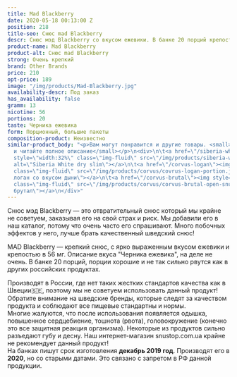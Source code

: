 ```yaml
---
title: Mad Blackberry
date: 2020-05-18 00:13:00 Z
position: 218
title-seo: Снюс mad Blackberry
descr: Снюс мэд Blackberry со вкусом ежевики. В банке 20 порций крепость 56 мг никотина.
product-name: Mad Blackberry
product-alt: Снюс mad Blackberry
strong: Очень крепкий
brand: Other Brands
price: 210
opt-price: 189
image: "/img/products/Mad-Blackberry.jpg"
availability-descr: Под заказ
has_availability: false
gramm: 13
nicotine: 56
portions: 20
taste: Черника ежевика
form: Порционный, большие пакеты
composition-product: Неизвестно
similar-product_body: "<p>Вам могут понравится и другие товары. <small>Жмите на картинки
  и читайте полное описание</small></p>\n<div>\n\t<a href=\"/siberia-white-dry-slim\"><img
  style=\"width:32%\" class=\"img-fluid\" src=\"/img/products/siberia-white-dry-slim/siberia-open-and-cryo.jpg\"
  alt=\"Siberia White dry slim\"></a>\n\t<a href=\"/corvus-logan\"><img style=\"width:32%\"
  class=\"img-fluid\" src=\"/img/products/corvus/covrus-logan-portion.jpg\" alt=\"Корвус
  логан со вкусом дыни\"></a>\n\t<a href=\"/corvus-brutal\"><img style=\"width:32%\"
  class=\"img-fluid\" src=\"/img/products/corvus/corvus-brutal-open-snus.jpg\" alt=\"Корвус
  брутал\"></a>\n</div>"
---
```


Снюс мэд Blackberry — это отвратительный снюс который мы крайне не советуем, заказывая его на свой страх и риск. Мы добавили его в наш каталог, потому что очень часто его спрашивают. Много побочных эффектов у него, лучше брать качественный шведский снюс!

MAD Blackberry — крепкий снюс, с ярко выраженным вкусом ежевики и крепостью в 56 мг. Описание вкуса "Черника ежевика", на деле не очень. В банке 20 порций, порции хорошие и не так сильно рвутся как в других российских продуктах.

Производят в России, где нет таких жестких стандартов качества как в Швеции🇸🇪, поэтому мы не советуем использовать данный продукт! Обратите внимание на шведские бренды, которые следят за качеством продукта и соблюдают все пищевые стандартны и нормы.<br>
Многие жалуются, что после использования появляется одышка, повышенное сердцебиение, тошнота (рвота), головокружение (конечно это все защитная реакция организма). Некоторые из продуктов сильно разъедают губу и десну. Наш интернет-магазин snustop.com.ua крайне не рекомендует данный продукт!<br>
На банках пишут срок изготовления **декабрь 2019 год**. Производят его в **2020**, но со старыми датами. Это связано с запретом в РФ данной продукции.